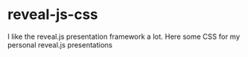 # reveal-js-css

I like the reveal.js presentation framework a lot.
Here some CSS for my personal reveal.js presentations
